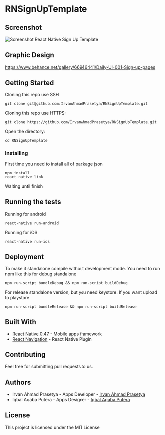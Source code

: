 # RNSignUpTemplate

## Screenshot
![Screenshot React Native Sign Up Template](https://raw.githubusercontent.com/IrvanAhmadPrasetya/RNSignUpTemplate/master/Screenshot.PNG)

## Graphic Design
https://www.behance.net/gallery/66946441/Daily-UI-001-Sign-up-pages

## Getting Started

Cloning this repo use SSH
```
git clone git@github.com:IrvanAhmadPrasetya/RNSignUpTemplate.git
```

Cloning this repo use HTTPS:
```
git clone https://github.com/IrvanAhmadPrasetya/RNSignUpTemplate.git
```

Open the directory:
```
cd RNSignUpTemplate
```

### Installing

First time you need to install all of package json

```
npm install
react native link
```

Waiting until finish

## Running the tests

Running for android
```
react-native run-android
```
Running for iOS
```
react-native run-ios
```

## Deployment

To make it standalone compile without development mode. You need to run npm like this for debug standalone
```
npm run-script bundleDebug && npm run-script buildDebug
```
For release standalone version, but you need keystore. If you want upload to playstore
```
npm run-script bundleRelease && npm run-script buildRelease
```

## Built With

* [React Native 0.47](http://facebook.github.io/react-native/releases/0.47/) - Mobile apps framework
* [React Navigation](https://reactnavigation.org/) - React Native Plugin

## Contributing

Feel free for submitting pull requests to us.


## Authors
- Irvan Ahmad Prasetya - Apps Developer - [Irvan Ahmad Prasetya](https://github.com/IrvanAhmadPrasetya)
- Iqbal Aqaba Putera - Apps Designer - [Iqbal Aqaba Putera](https://www.behance.net/iqbaldesig4a5c)

## License

This project is licensed under the MIT License
